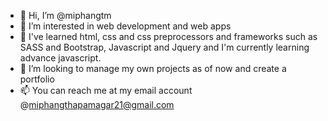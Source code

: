 - 👋 Hi, I’m @miphangtm
- 👀 I’m interested in web development and web apps
- 🌱 I've learned html, css and css preprocessors and frameworks such as SASS and Bootstrap, Javascript and Jquery and I'm currently learning advance javascript.
- 💞️ I’m looking to manage my own projects as of now and create a portfolio
- 📫 You can reach me at my email account @miphangthapamagar21@gmail.com

<!---
miphangtm/miphangtm is a ✨ special ✨ repository because its `README.md` (this file) appears on your GitHub profile.
You can click the Preview link to take a look at your changes.
--->

